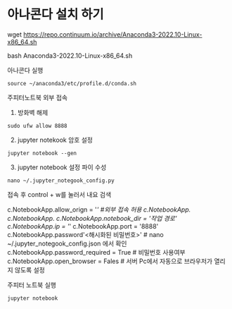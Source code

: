 # 아나콘다 설치 하기


wget https://repo.continuum.io/archive/Anaconda3-2022.10-Linux-x86_64.sh

bash Anaconda3-2022.10-Linux-x86_64.sh






아나콘다 실행
```
source ~/anaconda3/etc/profile.d/conda.sh
```


주피터노트북 외부 접속

1. 방화벽 해제
```
sudo ufw allow 8888
```

2. jupyter notekook 암호 설정
```
jupyter notebook --gen
```


3. jupyter notebook 설정 파이 수성

```
nano ~/.jupyter_notegook_config.py
```
접속 후 control + w를 눌러서 내요 검색


c.NotebookApp.allow_orign = '*' #외부 접속 허용
c.NotebookApp.
c.NotebookApp.
c.NotebookApp.notebook_dir = '작업 경로'
c.NotebookApp.ip = '*'
c.NotebookApp.port = '8888'
c.NotebookApp.password'<해시화된 비밀번호>' # nano ~/.jupyter_notegook_config.json 에서 확인
c.NotebookApp.password_required = True #  비밀번호 사용여부
c.NotebookApp.open_browser = Fales # 서버 Pc에서 자동으로 브라우저가 열리지 않도록 설정


주피터 노트북 실행
```
jupyter notebook
```
